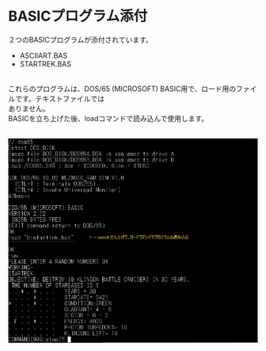 # BASICプログラム添付

２つのBASICプログラムが添付されています。<br>
  - ASCIIART.BAS
  - STARTREK.BAS
<br>
これらのプログラムは、DOS/65 (MICROSOFT) BASIC用で、ロード用のファイルです。テキストファイルでは<br>
ありません。<br>
BASICを立ち上げた後、loadコマンドで読み込んで使用します。<br>
<br>

![](https://github.com/akih-san/MEZW65C_RAM-Rev2.1/blob/main/photo/startrek.png)



